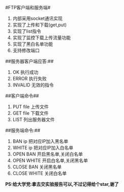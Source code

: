 #FTP客户端和服务端#

1. 内部采用socket通讯实现
2. 实现了上传和下载(get,put)
3. 实现了list指令
4. 实现了监控下载上传流量功能
5. 实现了黑白名单功能
6. 支持修改端口


##服务器客户端应答:##

1. OK	执行成功
2. ERROR	执行失败
3. INVALID	无效的指令



##客户端命令##

1. PUT file	上传文件
2. GET file	下载文件
3. LIST	列出服务器文件

##服务端命令:##
1. BAN ip	把对应IP加入黑名单
2. WHITE ip	把对应IP加入白名单
3. OPEN BAN	开启黑名单,关闭白名单
4. OPEN WHITE	开启白名单,关闭黑名单
5. CLOSE BAN	关闭黑名单
6. CLOSE WHITE	关闭白名单


**PS:给大学党:拿去交实验报告可以,不过记得给个star,谢了**